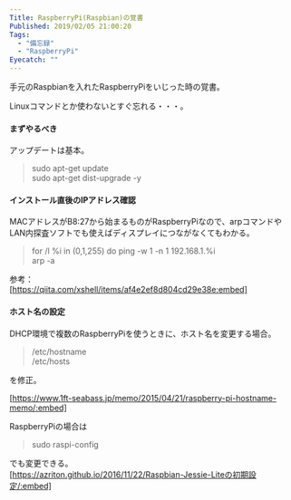 ```yaml
---
Title: RaspberryPi(Raspbian)の覚書
Published: 2019/02/05 21:00:20
Tags:
  - "備忘録"
  - "RaspberryPi"
Eyecatch: ""
---
```

手元のRaspbianを入れたRaspberryPiをいじった時の覚書。  

Linuxコマンドとか使わないとすぐ忘れる・・・。  



#### まずやるべき  
アップデートは基本。  

> sudo apt-get update  
> sudo apt-get dist-upgrade -y

#### インストール直後のIPアドレス確認  
MACアドレスがB8:27から始まるものがRaspberryPiなので、arpコマンドやLAN内探査ソフトでも使えばディスプレイにつながなくてもわかる。  

> for /l %i in (0,1,255) do ping -w 1 -n 1 192.168.1.%i  
> arp -a  

参考：  
[https://qiita.com/xshell/items/af4e2ef8d804cd29e38e:embed]


#### ホスト名の設定  

DHCP環境で複数のRaspberryPiを使うときに、ホスト名を変更する場合。  

>  /etc/hostname  
>  /etc/hosts  

を修正。  

[https://www.1ft-seabass.jp/memo/2015/04/21/raspberry-pi-hostname-memo/:embed]

RaspberryPiの場合は
> sudo raspi-config  

でも変更できる。  
[https://azriton.github.io/2016/11/22/Raspbian-Jessie-Liteの初期設定/:embed]




